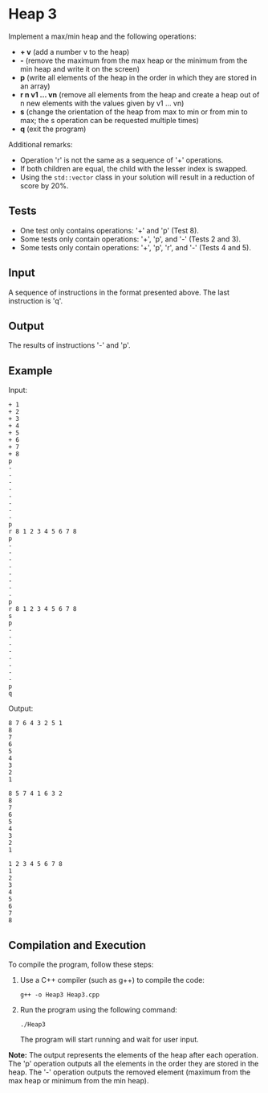 # Heap 3

Implement a max/min heap and the following operations:

- **+ v** (add a number v to the heap)
- **-** (remove the maximum from the max heap or the minimum from the min heap and write it on the screen)
- **p** (write all elements of the heap in the order in which they are stored in an array)
- **r n v1 ... vn** (remove all elements from the heap and create a heap out of n new elements with the values given by v1 ... vn)
- **s** (change the orientation of the heap from max to min or from min to max; the s operation can be requested multiple times)
- **q** (exit the program)

Additional remarks:

- Operation 'r' is not the same as a sequence of '+' operations.
- If both children are equal, the child with the lesser index is swapped.
- Using the `std::vector` class in your solution will result in a reduction of score by 20%.

## Tests

- One test only contains operations: '+' and 'p' (Test 8).
- Some tests only contain operations: '+', 'p', and '-' (Tests 2 and 3).
- Some tests only contain operations: '+', 'p', 'r', and '-' (Tests 4 and 5).

## Input

A sequence of instructions in the format presented above. The last instruction is 'q'.

## Output

The results of instructions '-' and 'p'.

## Example

Input:
```
+ 1
+ 2
+ 3
+ 4
+ 5
+ 6
+ 7
+ 8
p
-
-
-
-
-
-
-
-
p
r 8 1 2 3 4 5 6 7 8
p
-
-
-
-
-
-
-
-
p
r 8 1 2 3 4 5 6 7 8
s
p
-
-
-
-
-
-
-
-
p
q
```

Output:
```
8 7 6 4 3 2 5 1
8
7
6
5
4
3
2
1

8 5 7 4 1 6 3 2
8
7
6
5
4
3
2
1

1 2 3 4 5 6 7 8
1
2
3
4
5
6
7
8
```

## Compilation and Execution

To compile the program, follow these steps:

1. Use a C++ compiler (such as g++) to compile the code:

   ```shell
   g++ -o Heap3 Heap3.cpp
   ```

2. Run the program using the following command:

   ```shell
   ./Heap3
   ```

   The program will start running and wait for user input.



**Note:** The output represents the elements of the heap after each operation. The 'p' operation outputs all the elements in the order they are stored in the heap. The '-' operation outputs the removed element (maximum from the max heap or minimum from the min heap).



